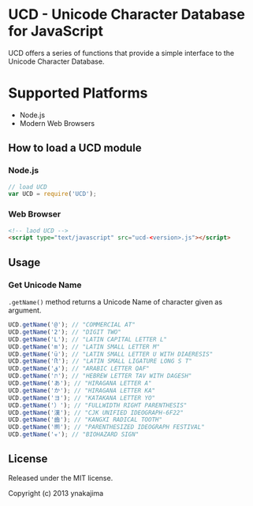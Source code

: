 # UCD - Unicode Character Database for JavaScript

UCD offers a series of functions that provide a simple interface to the Unicode Character Database.


# Supported Platforms

* Node.js
* Modern Web Browsers


## How to load a UCD module

### Node.js
```javascript
// load UCD
var UCD = require('UCD');
```


### Web Browser
```html
<!-- laod UCD -->
<script type="text/javascript" src="ucd-<version>.js"></script>
```

## Usage

### Get Unicode Name
`.getName()` method returns a Unicode Name of character given as argument.

```javascript
UCD.getName('@'); // "COMMERCIAL AT"
UCD.getName('2'); // "DIGIT TWO"
UCD.getName('L'); // "LATIN CAPITAL LETTER L"
UCD.getName('m'); // "LATIN SMALL LETTER M"
UCD.getName('ü'); // "LATIN SMALL LETTER U WITH DIAERESIS"
UCD.getName('ﬅ'); // "LATIN SMALL LIGATURE LONG S T"
UCD.getName('ق'); // "ARABIC LETTER QAF"
UCD.getName('תּ'); // "HEBREW LETTER TAV WITH DAGESH"
UCD.getName('あ'); // "HIRAGANA LETTER A"
UCD.getName('か'); // "HIRAGANA LETTER KA"
UCD.getName('ヨ'); // "KATAKANA LETTER YO"
UCD.getName('）'); // "FULLWIDTH RIGHT PARENTHESIS"
UCD.getName('漢'); // "CJK UNIFIED IDEOGRAPH-6F22"
UCD.getName('⿒'); // "KANGXI RADICAL TOOTH"
UCD.getName('㉀'); // "PARENTHESIZED IDEOGRAPH FESTIVAL"
UCD.getName('☣'); // "BIOHAZARD SIGN"
```

## License
Released under the MIT license.

Copyright (c) 2013 ynakajima

